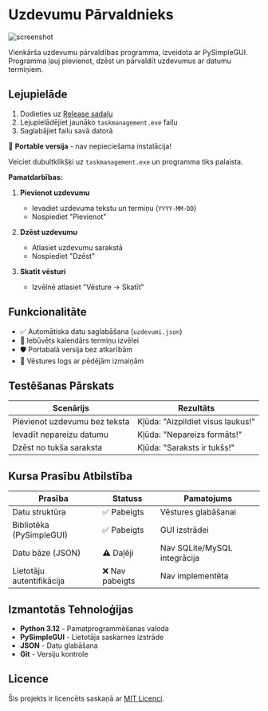 # Uzdevumu Pārvaldnieks

![screenshot](https://github.com/user-attachments/assets/c36ea4a7-f840-4640-8701-d93535e06be6)


Vienkārša uzdevumu pārvaldības programma, izveidota ar PySimpleGUI. Programma ļauj pievienot, dzēst un pārvaldīt uzdevumus ar datumu termiņiem.


## Lejupielāde

1. Dodieties uz [Release sadaļu]([https://github.com/yourusername/task-manager/releases](https://github.com/nils59/taskmanagement/releases/tag/1.0))
2. Lejupielādējiet jaunāko `taskmanagement.exe` failu
3. Saglabājiet failu savā datorā


🚀 **Portable versija** - nav nepieciešama instalācija!  

Veiciet dubultklikšķi uz `taskmanagement.exe` un programma tiks palaista.


**Pamatdarbības:**
1. **Pievienot uzdevumu**  
   - Ievadiet uzdevuma tekstu un termiņu (`YYYY-MM-DD`)  
   - Nospiediet "Pievienot"

2. **Dzēst uzdevumu**  
   - Atlasiet uzdevumu sarakstā  
   - Nospiediet "Dzēst"

3. **Skatīt vēsturi**  
   - Izvēlnē atlasiet "Vēsture → Skatīt"


## Funkcionalitāte
- ✅ Automātiska datu saglabāšana (`uzdevumi.json`)
- 📅 Iebūvēts kalendārs termiņu izvēlei
- 🛡️ Portabalā versija bez atkarībām
- 🔄 Vēstures logs ar pēdējām izmaiņām


## Testēšanas Pārskats

| Scenārijs                 | Rezultāts                         |
|---------------------------|-----------------------------------|
| Pievienot uzdevumu bez teksta | Kļūda: "Aizpildiet visus laukus!" |
| Ievadīt nepareizu datumu  | Kļūda: "Nepareizs formāts!"       |
| Dzēst no tukša saraksta   | Kļūda: "Saraksts ir tukšs!"       |


## Kursa Prasību Atbilstība

| Prasība                   | Statuss        | Pamatojums               |
|---------------------------|----------------|--------------------------|
| Datu struktūra            | ✅ Pabeigts    | Vēstures glabāšanai      |
| Bibliotēka (PySimpleGUI)  | ✅ Pabeigts    | GUI izstrādei            |
| Datu bāze (JSON)          | ⚠️ Daļēji     | Nav SQLite/MySQL integrācija |
| Lietotāju autentifikācija | ❌ Nav pabeigts | Nav implementēta         |


## Izmantotās Tehnoloģijas
- **Python 3.12** - Pamatprogrammēšanas valoda  
- **PySimpleGUI** - Lietotāja saskarnes izstrāde  
- **JSON** - Datu glabāšana  
- **Git** - Versiju kontrole  


## Licence
Šis projekts ir licencēts saskaņā ar [MIT Licenci](LICENSE).
